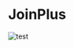 # JoinPlus
![test](https://user-images.githubusercontent.com/59636597/230270814-1c6994b0-76d2-41cf-9e6f-b8a4b71fa14d.png)
